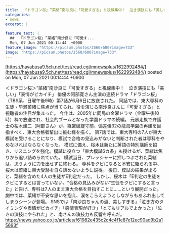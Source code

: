 ```yaml
---
title:  『ドラゴン桜』“菜緒”南沙良に「可愛すぎる」と視線集中！　泣き演技にも「美しい」「表情がピカイチ」  
categories:
- news
excerpt: |
  
feature_text: |
  ##  『ドラゴン桜』“菜緒”南沙良に「可愛す...
  Mon, 07 Jun 2021 00:14:44  +0900
feature_image: "https://picsum.photos/2560/600?image=733"
image: "https://picsum.photos/2560/600?image=733"
---
```


[https://hayabusa9.5ch.net/test/read.cgi/mnewsplus/1622992484/](https://hayabusa9.5ch.net/test/read.cgi/mnewsplus/1622992484/)
posted on Mon, 07 Jun 2021 00:14:44  +0900

<!--more-->

＜ドラゴン桜＞“菜緒”南沙良に「可愛すぎる」と視線集中！　泣き演技にも「美しい」「表情がピカイチ」 俳優の阿部寛さん主演の連続ドラマ「ドラゴン桜」（TBS系、日曜午後9時）第7話が6月6日に放送された。 同話では、東大専科の生徒・早瀬菜緒に焦点が当てられ、役を演じる南沙良さんに「可愛すぎる」と視聴者の注目が集まった。 今作は、2005年に同局の金曜ドラマ（金曜午後10時）枠で放送され、社会的ブームとなった学園ドラマの続編。 元暴走族で弁護士の桜木建二（阿部さん）が、経営破綻寸前、偏差値32の龍海学園の再建を目指すべく、東大合格者輩出に挑む様を描く。 第7話では、東大専科の7人が東大模試を受けることになり、模試で合格の見込みがないと判断された者は専科をやめなければならなくなった。 模試に備え、桜木は新たに英語の特別講師を招き、リスニングを強化。模試に役立つ「東大模試6カ条」も授けるが、菜緒は焦りから追い詰められていた。 模試当日、プレッシャーに押しつぶされた菜緒は、思うように力を出せずに終わる。 専科をクビになると不安に駆られる中、桜木は菜緒に東大受験を自ら諦めないように説得。 後日、模試の結果が出ると、菜緒を含めた4人の生徒がE判定だった。 しかし、桜木は「E判定の生徒をクビにするとは言っていない。“合格の見込みがない”生徒をクビにすると言った」と告げ、専科は7人のまま東大合格を目指すことに……という展開だった。 劇中では、菜緒が不安な思いを抱え、涙をこらえようとしながらもあふれ出してしまうシーンが登場。 SNSでは「南沙良ちゃんの涙、美しすぎる」「泣き方のタイミングや表情がピカイチ」「感情表現が好き」「とてもリアルでよかった」「泣きの演技にやられた」と、南さんの演技力も反響を呼んだ。 https://news.yahoo.co.jp/articles/f61982e435c2c4c4f1e87e12ec90ad9b2a15693f
